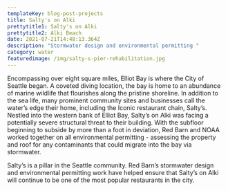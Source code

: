 ```yaml
---
templateKey: blog-post-projects
title: Salty's on Alki
prettytitle1: Salty's on Alki
prettytitle2: Alki Beach
date: 2021-07-21T14:48:13.364Z
description: "Stormwater design and environmental permitting "
category: water
featuredimage: /img/salty-s-pier-rehabilitation.jpg
---
```

Encompassing over eight square miles, Elliot Bay is where the City of Seattle began. A coveted diving location, the bay is home to an abundance of marine wildlife that flourishes along the pristine shoreline. In addition to the sea life, many prominent community sites and businesses call the water’s edge their home, including the Iconic restaurant chain, Salty’s. Nestled into the western bank of Elliot Bay, Salty’s on Alki was facing a potentially severe structural threat to their building. With the subfloor beginning to subside by more than a foot in deviation, Red Barn and NOAA worked together on all environmental permitting - assessing the property and roof for any contaminants that could migrate into the bay via stormwater.

Salty’s is a pillar in the Seattle community. Red Barn’s stormwater design and environmental permitting work have helped ensure that Salty’s on Alki will continue to be one of the most popular restaurants in the city.